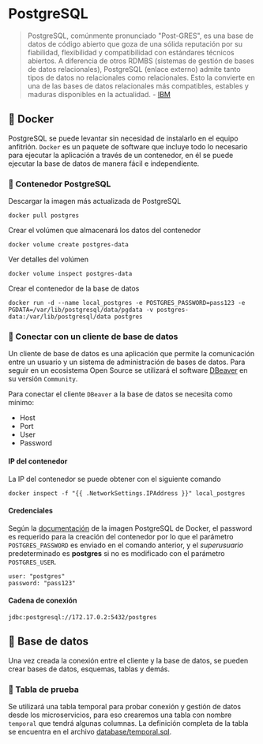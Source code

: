 # PostgreSQL

> PostgreSQL, comúnmente pronunciado "Post-GRES", es una base de datos de código abierto que goza de una sólida reputación por su fiabilidad, flexibilidad y compatibilidad con estándares técnicos abiertos. A diferencia de otros RDMBS (sistemas de gestión de bases de datos relacionales), PostgreSQL (enlace externo) admite tanto tipos de datos no relacionales como relacionales. Esto la convierte en una de las bases de datos relacionales más compatibles, estables y maduras disponibles en la actualidad. - [IBM](https://www.ibm.com/es-es/topics/postgresql)

## 📌 Docker

PostgreSQL se puede levantar sin necesidad de instalarlo en el equipo anfitrión. `Docker` es un paquete de software que incluye todo lo necesario para ejecutar la aplicación a través de un contenedor, en él se puede ejecutar la base de datos de manera fácil e independiente.

### 🔶 Contenedor PostgreSQL

Descargar la imagen más actualizada de PostgreSQL

```shell
docker pull postgres
```

Crear el volúmen que almacenará los datos del contenedor

```shell
docker volume create postgres-data
```

Ver detalles del volúmen

```shell
docker volume inspect postgres-data
```

Crear el contenedor de la base de datos

```shell
docker run -d --name local_postgres -e POSTGRES_PASSWORD=pass123 -e PGDATA=/var/lib/postgresql/data/pgdata -v postgres-data:/var/lib/postgresql/data postgres
```

### 🔶 Conectar con un cliente de base de datos

Un cliente de base de datos es una aplicación que permite la comunicación entre un usuario y un sistema de administración de bases de datos. Para seguir en un ecosistema Open Source se utilizará el software [DBeaver](https://dbeaver.io/) en su versión `Community`.

Para conectar el cliente `DBeaver` a la base de datos se necesita como mínimo:

- Host
- Port
- User
- Password

#### IP del contenedor

La IP del contenedor se puede obtener con el siguiente comando

```shell
docker inspect -f "{{ .NetworkSettings.IPAddress }}" local_postgres
```

#### Credenciales

Según la [documentación](https://hub.docker.com/_/postgres) de la imagen PostgreSQL de Docker, el password es requerido para la creación del contenedor por lo que el parámetro `POSTGRES_PASSWORD` es enviado en el comando anterior, y el _superusuario_ predeterminado es **postgres** si no es modificado con el parámetro `POSTGRES_USER`.

```
user: "postgres"
password: "pass123"
```

#### Cadena de conexión

```
jdbc:postgresql://172.17.0.2:5432/postgres
```

## 📌 Base de datos

Una vez creada la conexión entre el cliente y la base de datos, se pueden crear bases de datos, esquemas, tablas y demás.

### 🔶 Tabla de prueba

Se utilizará una tabla temporal para probar conexión y gestión de datos desde los microservicios, para eso crearemos una tabla con nombre `temporal` que tendrá algunas columnas. La definición completa de la tabla se encuentra en el archivo [database/temporal.sql](../database/temporal.sql).
